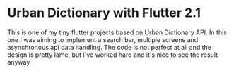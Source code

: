 # Urban Dictionary with Flutter 2.1

This is one of my tiny flutter projects based on Urban Dictionary API. In this one I was aiming to implement a search bar, multiple screens and asynchronous api data handling. The code is not perfect at all and the design is pretty lame, but I've worked hard and it's nice to see the result anyway 

